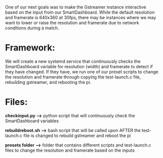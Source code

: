 One of our next goals was to make the Gstreamer instance interactive based on the input from our SmartDashboard. While the default resolution and framerate is 640x360 at 30fps, there may be instances where we may want to lower or raise the resolution and framerate due to network conditions during a match. 

# Framework:
We will create a new systemd service that continuously checks the SmartDashboard variable for resolution (width) and framerate to detect if they have changed. If they have, we run one of our preset scripts to change the resolution and framerate through copying the test-launch.c file, rebuilding gstreamer, and rebooting the pi.

# Files:
**checkinput.py -->** python script that will continuously check the SmartDashboard variables

**rebuildreboot.sh -->** bash script that will be called upon AFTER the test-launch.c file is changed to rebuild gstreamer and reboot the pi

**presets folder -->** folder that contains different scripts and test-launch.c files to change the resolution and framerate based on the inputs
